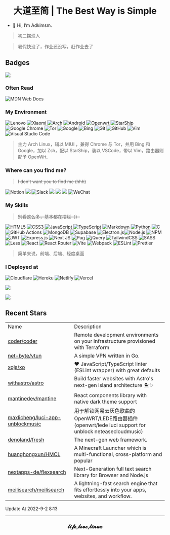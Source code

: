 <h1 align="center">大道至简 | The Best Way is Simple</h1>

- 👋 Hi, I’m Adkimsm.

> 初二摆烂人

> 暑假快没了，作业还没写，赶作业去了

## Badges

![](https://visitor-badge.glitch.me/badge?page_id=adkimsm)

### Often Read

![MDN Web Docs](https://img.shields.io/badge/MDN_Web_Docs-black?style=for-the-badge&logo=mdnwebdocs&logoColor=white)

### My Environment

![Lenovo](https://img.shields.io/badge/lenovo-E2231A?style=for-the-badge&logo=lenovo&logoColor=white) ![Xiaomi](https://img.shields.io/badge/Xiaomi-%23FF6900.svg?style=for-the-badge&logo=xiaomi&logoColor=white) ![Arch](https://img.shields.io/badge/Arch%20Linux-1793D1?logo=arch-linux&logoColor=fff&style=for-the-badge) ![Android](https://img.shields.io/badge/Android-3DDC84?style=for-the-badge&logo=android&logoColor=white) ![Openwrt](https://img.shields.io/badge/OpenWRT-00B5E2?style=for-the-badge&logo=OpenWrt&logoColor=white) ![StarShip](https://img.shields.io/badge/starship-DD0B78?style=for-the-badge&logo=starship&logoColor=white) ![Google Chrome](https://img.shields.io/badge/Google%20Chrome-4285F4?style=for-the-badge&logo=GoogleChrome&logoColor=white) ![Tor](https://img.shields.io/badge/Tor-7D4698?style=for-the-badge&logo=Tor-Browser&logoColor=white) ![Google](https://img.shields.io/badge/google-4285F4?style=for-the-badge&logo=google&logoColor=white) ![Bing](https://img.shields.io/badge/Microsoft%20Bing-258FFA?style=for-the-badge&logo=Microsoft%20Bing&logoColor=white) ![Git](https://img.shields.io/badge/git-%23F05033.svg?style=for-the-badge&logo=git&logoColor=white) ![GitHub](https://img.shields.io/badge/github-%23121011.svg?style=for-the-badge&logo=github&logoColor=white) ![Vim](https://img.shields.io/badge/VIM-%2311AB00.svg?style=for-the-badge&logo=vim&logoColor=white) ![Visual Studio Code](https://img.shields.io/badge/Visual%20Studio%20Code-0078d7.svg?style=for-the-badge&logo=visual-studio-code&logoColor=white)

> 主力 Arch Linux，辅以 MIUI ，兼得 Chrome 与 Tor，并用 Bing 和 Google，加以 Zsh，配以 StarShip，装以 VSCode，带以 Vim，路由器则配予 OpenWrt.

### Where can you find me?

> ~~I don't want you to find me (hhh)~~

![Notion](https://img.shields.io/badge/Notion-%23000000.svg?style=for-the-badge&logo=notion&logoColor=white) <a href="mailto:adkinsm9277@gmail.com"><img src="https://img.shields.io/badge/Gmail-D14836?style=for-the-badge&logo=gmail&logoColor=white" /></a> ![Slack](https://img.shields.io/badge/Slack-4A154B?style=for-the-badge&logo=slack&logoColor=white) <a href="https://t.me/adkimsm"><img src="https://img.shields.io/badge/Telegram-2CA5E0?style=for-the-badge&logo=telegram&logoColor=white" /></a> <a href="https://wpa.qq.com/msgrd?v=3&uin=3020035335&site=qq&menu=yes"><img src="https://img.shields.io/badge/Tencent%23QQ-%2312B7F5?style=for-the-badge&logo=tencentqq&logoColor=white" /></a> <a href="https://twitter.com/adkimsm"><img src="https://img.shields.io/badge/Twitter-%231DA1F2.svg?style=for-the-badge&logo=Twitter&logoColor=white" /></a> ![WeChat](https://img.shields.io/badge/WeChat-07C160?style=for-the-badge&logo=wechat&logoColor=white)

### My Skills

> ~~别看这么多，基本都在摆烂（）~~

![HTML5](https://img.shields.io/badge/html5-%23E34F26.svg?style=for-the-badge&logo=html5&logoColor=white) ![CSS3](https://img.shields.io/badge/css3-%231572B6.svg?style=for-the-badge&logo=css3&logoColor=white) ![JavaScript](https://img.shields.io/badge/javascript-%23323330.svg?style=for-the-badge&logo=javascript&logoColor=%23F7DF1E) ![TypeScript](https://img.shields.io/badge/typescript-%23007ACC.svg?style=for-the-badge&logo=typescript&logoColor=white) ![Markdown](https://img.shields.io/badge/markdown-%23000000.svg?style=for-the-badge&logo=markdown&logoColor=white) ![Python](https://img.shields.io/badge/python-3670A0?style=for-the-badge&logo=python&logoColor=ffdd54) ![C](https://img.shields.io/badge/C-00599C?style=for-the-badge&logo=c&logoColor=white) ![GitHub Actions](https://img.shields.io/badge/github%20actions-%232671E5.svg?style=for-the-badge&logo=githubactions&logoColor=white) ![MongoDB](https://img.shields.io/badge/MongoDB-%234ea94b.svg?style=for-the-badge&logo=mongodb&logoColor=white) ![Supabase](https://img.shields.io/badge/Supabase-3ECF8E?style=for-the-badge&logo=supabase&logoColor=white) ![Electron.js](https://img.shields.io/badge/Electron-191970?style=for-the-badge&logo=Electron&logoColor=white)![Node.js](https://img.shields.io/badge/Node.js-43853D?style=for-the-badge&logo=node.js&logoColor=white) ![NPM](https://img.shields.io/badge/NPM-%23000000.svg?style=for-the-badge&logo=npm&logoColor=white) ![JWT](https://img.shields.io/badge/JWT-black?style=for-the-badge&logo=JSON%20web%20tokens) ![Express.js](https://img.shields.io/badge/express.js-%23404d59.svg?style=for-the-badge&logo=express&logoColor=%2361DAFB) ![Next JS](https://img.shields.io/badge/Next-black?style=for-the-badge&logo=next.js&logoColor=white) ![Pug](https://img.shields.io/badge/Pug-FFF?style=for-the-badge&logo=pug&logoColor=A86454) ![jQuery](https://img.shields.io/badge/jquery-%230769AD.svg?style=for-the-badge&logo=jquery&logoColor=white) ![TailwindCSS](https://img.shields.io/badge/tailwindcss-%2338B2AC.svg?style=for-the-badge&logo=tailwind-css&logoColor=white) ![SASS](https://img.shields.io/badge/SASS-hotpink.svg?style=for-the-badge&logo=SASS&logoColor=white) ![Less](https://img.shields.io/badge/less-2B4C80?style=for-the-badge&logo=less&logoColor=white) ![React](https://img.shields.io/badge/react-%2320232a.svg?style=for-the-badge&logo=react&logoColor=%2361DAFB) ![React Router](https://img.shields.io/badge/React_Router-CA4245?style=for-the-badge&logo=react-router&logoColor=white) ![Vite](https://img.shields.io/badge/vite-%23646CFF.svg?style=for-the-badge&logo=vite&logoColor=white) ![Webpack](https://img.shields.io/badge/webpack-%238DD6F9.svg?style=for-the-badge&logo=webpack&logoColor=black) ![ESLint](https://img.shields.io/badge/ESLint-4B3263?style=for-the-badge&logo=eslint&logoColor=white) ![Prettier](https://img.shields.io/badge/prettier-1A2C34?style=for-the-badge&logo=prettier&logoColor=F7BA3E)

> 简单来说，前端、后端、轻度桌面

### I Deployed at

![Cloudflare](https://img.shields.io/badge/Cloudflare-F38020?style=for-the-badge&logo=Cloudflare&logoColor=white) ![Heroku](https://img.shields.io/badge/heroku-%23430098.svg?style=for-the-badge&logo=heroku&logoColor=white) ![Netlify](https://img.shields.io/badge/netlify-%23000000.svg?style=for-the-badge&logo=netlify&logoColor=#00C7B7) ![Vercel](https://img.shields.io/badge/vercel-%23000000.svg?style=for-the-badge&logo=vercel&logoColor=white)

![](https://github-readme-stats.vercel.app/api?username=adkimsm&show_icons=true&count_private=true&hide=prs&theme=default_repocard)

![](https://github-readme-stats.vercel.app/api/top-langs/?username=adkimsm&layout=compact)

## Recent Stars

<table>
  <tr>
    <td>Name</td>
    <td>Description</td>
  </tr>
  
  <tr>
    <td><a href=https://github.com/coder/coder>coder/coder</a></td>
    <td>Remote development environments on your infrastructure provisioned with Terraform</td>
  </tr>
  <tr>
    <td><a href=https://github.com/net-byte/vtun>net-byte/vtun</a></td>
    <td>A simple VPN written in Go.</td>
  </tr>
  <tr>
    <td><a href=https://github.com/xojs/xo>xojs/xo</a></td>
    <td>❤️ JavaScript/TypeScript linter (ESLint wrapper) with great defaults</td>
  </tr>
  <tr>
    <td><a href=https://github.com/withastro/astro>withastro/astro</a></td>
    <td>Build faster websites with Astro's next-gen island architecture 🏝✨</td>
  </tr>
  <tr>
    <td><a href=https://github.com/mantinedev/mantine>mantinedev/mantine</a></td>
    <td>React components library with native dark theme support</td>
  </tr>
  <tr>
    <td><a href=https://github.com/maxlicheng/luci-app-unblockmusic>maxlicheng/luci-app-unblockmusic</a></td>
    <td>用于解锁网易云灰色歌曲的OpenWRT/LEDE路由器插件 (openwrt/lede luci support for unblock neteasecloudmusic)</td>
  </tr>
  <tr>
    <td><a href=https://github.com/denoland/fresh>denoland/fresh</a></td>
    <td>The next-gen web framework.</td>
  </tr>
  <tr>
    <td><a href=https://github.com/huanghongxun/HMCL>huanghongxun/HMCL</a></td>
    <td>A Minecraft Launcher which is multi-functional, cross-platform and popular</td>
  </tr>
  <tr>
    <td><a href=https://github.com/nextapps-de/flexsearch>nextapps-de/flexsearch</a></td>
    <td>Next-Generation full text search library for Browser and Node.js</td>
  </tr>
  <tr>
    <td><a href=https://github.com/meilisearch/meilisearch>meilisearch/meilisearch</a></td>
    <td>A lightning-fast search engine that fits effortlessly into your apps, websites, and workflow.</td>
  </tr>
</table>

Update At 2022-9-2    8:13

---

<h3 align="center">𝓵𝓲𝓯𝓮,𝓵𝓸𝓿𝓮,𝓵𝓲𝓷𝓾𝔁</h3>
